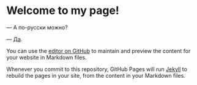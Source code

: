 

# Welcome to my page!
— А по-русски можно?

— [Да](https://thetafelius.github.io/indexRU.html).

You can use the [editor on GitHub](https://github.com/ThetaFelius/ThetaFelius.github.io/edit/master/index.md) to maintain and preview the content for your website in Markdown files.

Whenever you commit to this repository, GitHub Pages will run [Jekyll](https://jekyllrb.com/) to rebuild the pages in your site, from the content in your Markdown files.
